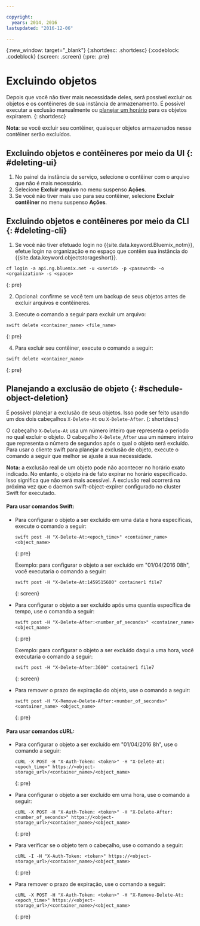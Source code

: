 ```yaml
---

copyright:
  years: 2014, 2016
lastupdated: "2016-12-06"

---
```

{:new_window: target="_blank"}
{:shortdesc: .shortdesc}
{:codeblock: .codeblock}
{:screen: .screen}
{:pre: .pre}


# Excluindo objetos

Depois que você não tiver mais necessidade deles, será possível excluir os objetos e os contêineres de sua instância de armazenamento. É possível executar a exclusão manualmente ou [planejar um horário](/docs/services/ObjectStorage/os_deletion.html#schedule-object-deletion) para os objetos expirarem.
{: shortdesc}

**Nota**: se você excluir seu contêiner, quaisquer objetos armazenados nesse contêiner serão excluídos.


## Excluindo objetos e contêineres por meio da UI {: #deleting-ui}

1. No painel da instância de serviço, selecione o contêiner com o arquivo que não é mais necessário.
2. Selecione **Excluir arquivo** no menu suspenso **Ações**.
3. Se você não tiver mais uso para seu contêiner, selecione **Excluir contêiner** no menu suspenso **Ações**.



## Excluindo objetos e contêineres por meio da CLI {: #deleting-cli}

1.  Se você não tiver efetuado login no {{site.data.keyword.Bluemix_notm}}, efetue login na organização e no espaço que contêm sua instância do {{site.data.keyword.objectstorageshort}}.
  ```
  cf login -a api.ng.bluemix.net -u <userid> -p <password> -o <organization> -s <space>
  ```
  {: pre}

2. Opcional: confirme se você tem um backup de seus objetos antes de excluir arquivos e contêineres.

3. Execute o comando a seguir para excluir um arquivo:
  ```
  swift delete <container_name> <file_name>
  ```
  {: pre}

4. Para excluir seu contêiner, execute o comando a seguir:
  ```
  swift delete <container_name>
  ```
  {: pre}



## Planejando a exclusão de objeto {: #schedule-object-deletion}


É possível planejar a exclusão de seus objetos. Isso pode ser feito usando um dos dois cabeçalhos `X-Delete-At` ou `X-Delete-After`.
{: shortdesc}

O cabeçalho `X-Delete-At` usa um número inteiro que representa o período no qual excluir o objeto. O cabeçalho `X-Delete_After` usa um número inteiro que representa o número de segundos após o qual o objeto será excluído. Para
usar o cliente swift para planejar a exclusão de objeto, execute o comando a seguir que
melhor se ajuste à sua necessidade.

**Nota:** a exclusão real de um objeto pode não acontecer no horário exato indicado. No entanto, o objeto irá de fato expirar no horário especificado. Isso significa que não será mais acessível. A exclusão real ocorrerá na próxima vez que o daemon swift-object-expirer configurado no cluster Swift for executado.

#### Para usar comandos Swift:

* Para configurar o objeto a ser excluído em uma data e hora específicas, execute o comando a seguir:

    ```
    swift post -H "X-Delete-At:<epoch_time>" <container_name> <object_name>
    ```
    {: pre}

    Exemplo:
    para configurar o objeto a ser excluído em "01/04/2016 08h", você executaria o comando a seguir:

    ```
    swift post -H "X-Delete-At:1459515600" container1 file7
    ```
    {: screen}

* Para configurar o objeto a ser excluído após uma quantia específica de tempo, use o comando a seguir:

    ```
    swift post -H "X-Delete-After:<number_of_seconds>" <container_name> <object_name>
    ```
    {: pre}

    Exemplo:
    para configurar o objeto a ser excluído daqui a uma hora, você executaria o comando a seguir:

    ```
    swift post -H "X-Delete-After:3600" container1 file7
    ```
    {: screen}

* Para remover o prazo de expiração do objeto, use o comando a seguir:

    ```
    swift post -H "X-Remove-Delete-After:<number_of_seconds>" <container_name> <object_name>
    ```
    {: pre}



#### Para usar comandos cURL:

* Para configurar o objeto a ser excluído em "01/04/2016 8h", use o comando a seguir:

    ```
    cURL -X POST -H "X-Auth-Token: <token>" -H "X-Delete-At:<epoch_time>" https://<object-storage_url>/<container_name>/<object_name>
    ```
    {: pre}

* Para configurar o objeto a ser excluído em uma hora, use o comando a seguir:

    ```
    cURL -X POST -H "X-Auth-Token: <token>" -H "X-Delete-After:<number_of_seconds>" https://<object-storage_url>/<container_name>/<object_name>
    ```
    {: pre}

* Para verificar se o objeto tem o cabeçalho, use o comando a seguir:

    ```
    cURL -I -H "X-Auth-Token: <token>" https://<object-storage_url>/<container_name>/<object_name>
    ```
    {: pre}

* Para remover o prazo de expiração, use o comando a seguir:

    ```
    cURL -X POST -H "X-Auth-Token: <token>" -H "X-Remove-Delete-At:<epoch_time>" https://<object-storage_url>/<container_name>/<object_name>
    ```
    {: pre}
